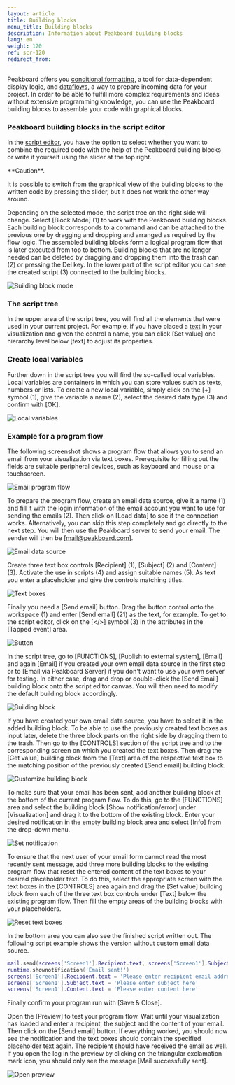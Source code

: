 ```yaml
---
layout: article
title: Building blocks
menu_title: Building blocks
description: Information about Peakboard building blocks
lang: en
weight: 120
ref: scr-120
redirect_from:
---
```


Peakboard offers you [conditional formatting](/controls/de-cf.html), a tool for data-dependent display logic, and [dataflows](/dataflows/de-first-steps.html), a way to prepare incoming data for your project. In order to be able to fulfill more complex requirements and ideas without extensive programming knowledge, you can use the Peakboard building blocks to assemble your code with graphical blocks.

### Peakboard building blocks in the script editor

In the [script editor](/scripting/en-script-editor.html), you have the option to select whether you want to combine the required code with the help of the Peakboard building blocks or write it yourself using the slider at the top right.

<div class="box-warning" markdown="1">
**Caution**.

It is possible to switch from the graphical view of the building blocks to the written code by pressing the slider, but it does not work the other way around.
</div>

Depending on the selected mode, the script tree on the right side will change. Select [Block Mode] (1) to work with the Peakboard building blocks.
Each building block corresponds to a command and can be attached to the previous one by dragging and dropping and arranged as required by the flow logic.
The assembled building blocks form a logical program flow that is later executed from top to bottom.
Building blocks that are no longer needed can be deleted by dragging and dropping them into the trash can (2) or pressing the Del key.
In the lower part of the script editor you can see the created script (3) connected to the building blocks.

![Building block mode](/assets/images/scripting/buildingblocks/en_building-blocks-01.png)

### The script tree

In the upper area of the script tree, you will find all the elements that were used in your current project.
For example, if you have placed a [text](/controls/Common/en-text-block.html) in your visualization and given the control a name, you can click [Set value] one hierarchy level below [text] to adjust its properties.

### Create local variables

Further down in the script tree you will find the so-called local variables.
Local variables are containers in which you can store values such as texts, numbers or lists.
To create a new local variable, simply click on the [+] symbol (1), give the variable a name (2), select the desired data type (3) and confirm with [OK].

![Local variables](/assets/images/scripting/buildingblocks/en_building-blocks-02.png)

### Example for a program flow

The following screenshot shows a program flow that allows you to send an email from your visualization via text boxes. Prerequisite for filling out the fields are suitable peripheral devices, such as keyboard and mouse or a touchscreen.

![Email program flow](/assets/images/scripting/buildingblocks/en_example-01.png)

To prepare the program flow, create an email data source, give it a name (1) and fill it with the login information of the email account you want to use for sending the emails (2). Then click on [Load data] to see if the connection works. Alternatively, you can skip this step completely and go directly to the next step. You will then use the Peakboard server to send your email. The sender will then be [mail@peakboard.com].

![Email data source](/assets/images/scripting/buildingblocks/en_example-02.png)

Create three text box controls [Recipient] (1), [Subject] (2) and [Content] (3). Activate the use in scripts (4) and assign suitable names (5). As text you enter a placeholder and give the controls matching titles.

![Text boxes](/assets/images/scripting/buildingblocks/en_example-03.png)

Finally you need a [Send email] button. Drag the button control onto the workspace (1) and enter [Send email] (21) as the text, for example. To get to the script editor, click on the [</>] symbol (3) in the attributes in the [Tapped event] area.

![Button](/assets/images/scripting/buildingblocks/en_example-04.png)

In the script tree, go to [FUNCTIONS], [Publish to external system], [Email] and again [Email] if you created your own email data source in the first step or to [Email via Peakboard Server] if you don't want to use your own server for testing. In either case, drag and drop or double-click the [Send Email] building block onto the script editor canvas. You will then need to modify the default building block accordingly.

![Building block](/assets/images/scripting/buildingblocks/en_example-05.gif)

If you have created your own email data source, you have to select it in the added building block. To be able to use the previously created text boxes as input later, delete the three block parts on the right side by dragging them to the trash. Then go to the [CONTROLS] section of the script tree and to the corresponding screen on which you created the text boxes. Then drag the [Get value] building block from the [Text] area of the respective text box to the matching position of the previously created [Send email] building block.

![Customize building block](/assets/images/scripting/buildingblocks/en_example-06.gif)

To make sure that your email has been sent, add another building block at the bottom of the current program flow. To do this, go to the [FUNCTIONS] area and select the building block [Show notification/error] under [Visualization] and drag it to the bottom of the existing block. Enter your desired notification in the empty building block area and select [Info] from the drop-down menu.

![Set notification](/assets/images/scripting/buildingblocks/en_example-07.gif)

To ensure that the next user of your email form cannot read the most recently sent message, add three more building blocks to the existing program flow that reset the entered content of the text boxes to your desired placeholder text. To do this, select the appropriate screen with the text boxes in the [CONTROLS] area again and drag the [Set value] building block from each of the three text box controls under [Text] below the existing program flow. Then fill the empty areas of the building blocks with your placeholders.

![Reset text boxes](/assets/images/scripting/buildingblocks/en_example-08.gif)

In the bottom area you can also see the finished script written out.
The following script example shows the version without custom email data source.

```lua
mail.send(screens['Screen1'].Recipient.text, screens['Screen1'].Subject.text, screens['Screen1'].Content.text)
runtime.shownotification('Email sent!')
screens['Screen1'].Recipient.text = 'Please enter recipient email address here'
screens['Screen1'].Subject.text = 'Please enter subject here'
screens['Screen1'].Content.text = 'Please enter content here'
```

Finally confirm your program run with [Save & Close].

Open the [Preview] to test your program flow. Wait until your visualization has loaded and enter a recipient, the subject and the content of your email. Then click on the [Send email] button. If everything worked, you should now see the notification and the text boxes should contain the specified placeholder text again. The recipient should have received the email as well. If you open the log in the preview by clicking on the triangular exclamation mark icon, you should only see the message [Mail successfully sent].

![Open preview](/assets/images/scripting/buildingblocks/en_example-09.gif)
